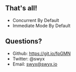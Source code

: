 ## That's all!

- Concurrent By Default
- Immediate Mode By Default

## Questions?

- Github: https://git.io/fpGMN
- Twitter: @swyx
- Email: swyx@swyx.io

